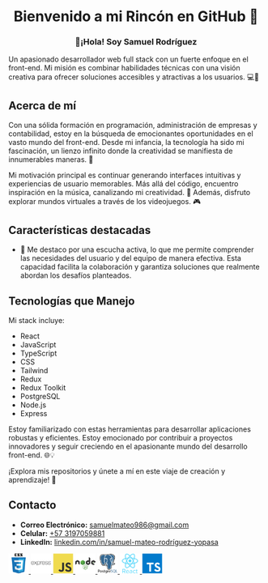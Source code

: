 <h1 align="center">Bienvenido a mi Rincón en GitHub 👋</h1>
<h3 align="center"> 👋¡Hola! Soy Samuel Rodríguez </h3>



Un apasionado desarrollador web full stack con un fuerte enfoque en el front-end. Mi misión es combinar habilidades técnicas con una visión creativa para ofrecer soluciones accesibles y atractivas a los usuarios. 💻🎨

## Acerca de mí
Con una sólida formación en programación, administración de empresas y contabilidad, estoy en la búsqueda de emocionantes oportunidades en el vasto mundo del front-end. Desde mi infancia, la tecnología ha sido mi fascinación, un lienzo infinito donde la creatividad se manifiesta de innumerables maneras. 🚀

Mi motivación principal es continuar generando interfaces intuitivas y experiencias de usuario memorables. Más allá del código, encuentro inspiración en la música, canalizando mi creatividad. 🎵 Además, disfruto explorar mundos virtuales a través de los videojuegos. 🎮

## Características destacadas
- 💬 Me destaco por una escucha activa, lo que me permite comprender las necesidades del usuario y del equipo de manera efectiva. Esta capacidad facilita la colaboración y garantiza soluciones que realmente abordan los desafíos planteados.

## Tecnologías que Manejo
Mi stack incluye:
- React
- JavaScript
- TypeScript
- CSS
- Tailwind
- Redux
- Redux Toolkit
- PostgreSQL
- Node.js
- Express

Estoy familiarizado con estas herramientas para desarrollar aplicaciones robustas y eficientes. Estoy emocionado por contribuir a proyectos innovadores y seguir creciendo en el apasionante mundo del desarrollo front-end. 🌐💡

¡Explora mis repositorios y únete a mí en este viaje de creación y aprendizaje!  🚀

## Contacto
- **Correo Electrónico:** [samuelmateo986@gmail.com](mailto:samuelmateo986@gmail.com)
- **Celular:** [+57 3197059881](tel:+573197059881)
- **LinkedIn:** [linkedin.com/in/samuel-mateo-rodríguez-yopasa](https://www.linkedin.com/in/samuel-mateo-rodr%C3%ADguez-yopasa)
  
<p align="left">
</p>

<p align="left"> <a href="https://www.w3schools.com/css/" target="_blank" rel="noreferrer"> <img src="https://raw.githubusercontent.com/devicons/devicon/master/icons/css3/css3-original-wordmark.svg" alt="css3" width="40" height="40"/> </a> <a href="https://expressjs.com" target="_blank" rel="noreferrer"> <img src="https://raw.githubusercontent.com/devicons/devicon/master/icons/express/express-original-wordmark.svg" alt="express" width="40" height="40"/> </a> <a href="https://developer.mozilla.org/en-US/docs/Web/JavaScript" target="_blank" rel="noreferrer"> <img src="https://raw.githubusercontent.com/devicons/devicon/master/icons/javascript/javascript-original.svg" alt="javascript" width="40" height="40"/> </a> <a href="https://nodejs.org" target="_blank" rel="noreferrer"> <img src="https://raw.githubusercontent.com/devicons/devicon/master/icons/nodejs/nodejs-original-wordmark.svg" alt="nodejs" width="40" height="40"/> </a> <a href="https://www.postgresql.org" target="_blank" rel="noreferrer"> <img src="https://raw.githubusercontent.com/devicons/devicon/master/icons/postgresql/postgresql-original-wordmark.svg" alt="postgresql" width="40" height="40"/> </a> <a href="https://reactjs.org/" target="_blank" rel="noreferrer"> <img src="https://raw.githubusercontent.com/devicons/devicon/master/icons/react/react-original-wordmark.svg" alt="react" width="40" height="40"/> </a> <a href="https://www.typescriptlang.org/" target="_blank" rel="noreferrer"> <img src="https://raw.githubusercontent.com/devicons/devicon/master/icons/typescript/typescript-original.svg" alt="typescript" width="40" height="40"/> </a> </p>
